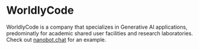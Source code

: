 # WorldlyCode

<!--
**worldlycode/worldlycode** is a ✨ _special_ ✨ repository because its `README.md` (this file) appears on your GitHub profile.

📫 How to reach me: 
-->

WorldlyCode is a company that specializes in Generative AI applications, predominatly for academic shared user facilities and research laboratories.  Check out [nanobot.chat](https://nanobot.chat) for an example.  






